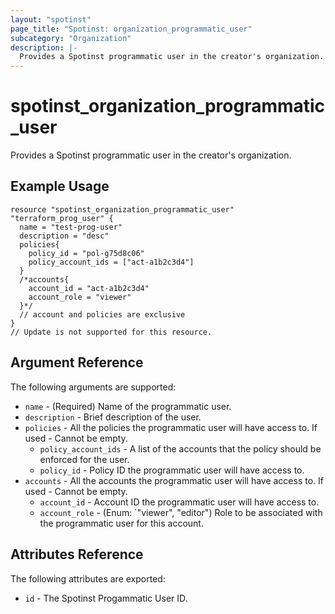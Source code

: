 ```yaml
---
layout: "spotinst"
page_title: "Spotinst: organization_programmatic_user"
subcategory: "Organization"
description: |-
  Provides a Spotinst programmatic user in the creator's organization.
---
```


# spotinst\_organization\_programmatic\_user

Provides a Spotinst programmatic user in the creator's organization.

## Example Usage

```hcl
resource "spotinst_organization_programmatic_user" "terraform_prog_user" {
  name = "test-prog-user"
  description = "desc"
  policies{
    policy_id = "pol-g75d8c06"
    policy_account_ids = ["act-a1b2c3d4"]
  }
  /*accounts{
    account_id = "act-a1b2c3d4"
    account_role = "viewer"
  }*/  
  // account and policies are exclusive
}
// Update is not supported for this resource.
```

## Argument Reference

The following arguments are supported:

* `name` - (Required) Name of the programmatic user.
* `description` - Brief description of the user.
* `policies` - All the policies the programmatic user will have access to.
   If used - Cannot be empty.
  * `policy_account_ids` - A list of the accounts that the policy should be 
  enforced for the user.
  * `policy_id` - Policy ID the programmatic user will have access to.
* `accounts` - All the accounts the programmatic user will have access to.
   If used - Cannot be empty.
  * `account_id` - Account ID the programmatic user will have access to.
  * `account_role` - (Enum: `"viewer", "editor") Role to be associated with the
     programmatic user for this account.

## Attributes Reference

The following attributes are exported:

* `id` - The Spotinst Progammatic User ID.
